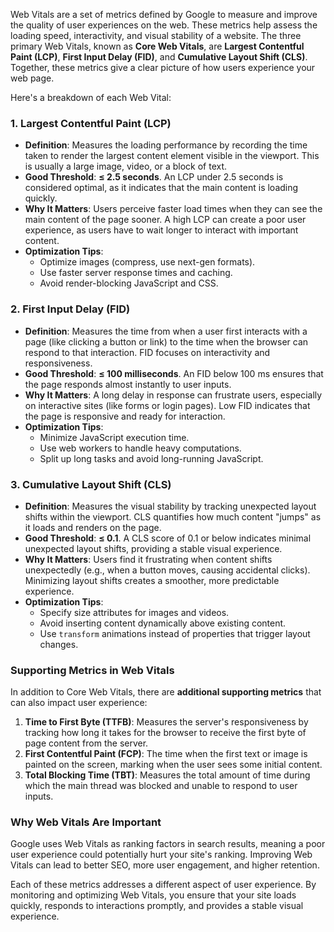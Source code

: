 Web Vitals are a set of metrics defined by Google to measure and improve the quality of user experiences on the web. These metrics help assess the loading speed, interactivity, and visual stability of a website. The three primary Web Vitals, known as **Core Web Vitals**, are **Largest Contentful Paint (LCP)**, **First Input Delay (FID)**, and **Cumulative Layout Shift (CLS)**. Together, these metrics give a clear picture of how users experience your web page.

Here's a breakdown of each Web Vital:

### 1. **Largest Contentful Paint (LCP)**

- **Definition**: Measures the loading performance by recording the time taken to render the largest content element visible in the viewport. This is usually a large image, video, or a block of text.
- **Good Threshold**: **≤ 2.5 seconds**. An LCP under 2.5 seconds is considered optimal, as it indicates that the main content is loading quickly.
- **Why It Matters**: Users perceive faster load times when they can see the main content of the page sooner. A high LCP can create a poor user experience, as users have to wait longer to interact with important content.
- **Optimization Tips**:
  - Optimize images (compress, use next-gen formats).
  - Use faster server response times and caching.
  - Avoid render-blocking JavaScript and CSS.

### 2. **First Input Delay (FID)**

- **Definition**: Measures the time from when a user first interacts with a page (like clicking a button or link) to the time when the browser can respond to that interaction. FID focuses on interactivity and responsiveness.
- **Good Threshold**: **≤ 100 milliseconds**. An FID below 100 ms ensures that the page responds almost instantly to user inputs.
- **Why It Matters**: A long delay in response can frustrate users, especially on interactive sites (like forms or login pages). Low FID indicates that the page is responsive and ready for interaction.
- **Optimization Tips**:
  - Minimize JavaScript execution time.
  - Use web workers to handle heavy computations.
  - Split up long tasks and avoid long-running JavaScript.

### 3. **Cumulative Layout Shift (CLS)**

- **Definition**: Measures the visual stability by tracking unexpected layout shifts within the viewport. CLS quantifies how much content "jumps" as it loads and renders on the page.
- **Good Threshold**: **≤ 0.1**. A CLS score of 0.1 or below indicates minimal unexpected layout shifts, providing a stable visual experience.
- **Why It Matters**: Users find it frustrating when content shifts unexpectedly (e.g., when a button moves, causing accidental clicks). Minimizing layout shifts creates a smoother, more predictable experience.
- **Optimization Tips**:
  - Specify size attributes for images and videos.
  - Avoid inserting content dynamically above existing content.
  - Use `transform` animations instead of properties that trigger layout changes.

### Supporting Metrics in Web Vitals

In addition to Core Web Vitals, there are **additional supporting metrics** that can also impact user experience:

1. **Time to First Byte (TTFB)**: Measures the server's responsiveness by tracking how long it takes for the browser to receive the first byte of page content from the server.
2. **First Contentful Paint (FCP)**: The time when the first text or image is painted on the screen, marking when the user sees some initial content.
3. **Total Blocking Time (TBT)**: Measures the total amount of time during which the main thread was blocked and unable to respond to user inputs.

### Why Web Vitals Are Important

Google uses Web Vitals as ranking factors in search results, meaning a poor user experience could potentially hurt your site's ranking. Improving Web Vitals can lead to better SEO, more user engagement, and higher retention.

Each of these metrics addresses a different aspect of user experience. By monitoring and optimizing Web Vitals, you ensure that your site loads quickly, responds to interactions promptly, and provides a stable visual experience.
